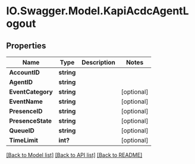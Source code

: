 # IO.Swagger.Model.KapiAcdcAgentLogout
## Properties

Name | Type | Description | Notes
------------ | ------------- | ------------- | -------------
**AccountID** | **string** |  | 
**AgentID** | **string** |  | 
**EventCategory** | **string** |  | [optional] 
**EventName** | **string** |  | [optional] 
**PresenceID** | **string** |  | [optional] 
**PresenceState** | **string** |  | [optional] 
**QueueID** | **string** |  | [optional] 
**TimeLimit** | **int?** |  | [optional] 

[[Back to Model list]](../README.md#documentation-for-models) [[Back to API list]](../README.md#documentation-for-api-endpoints) [[Back to README]](../README.md)

